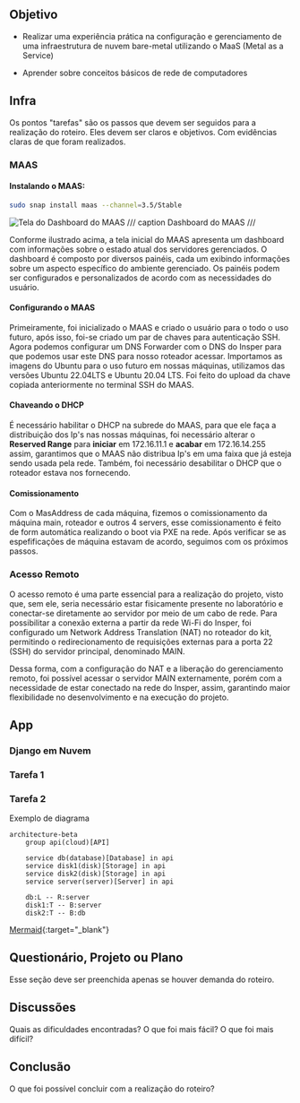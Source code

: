 ## Objetivo

- Realizar uma experiência prática na configuração e gerenciamento de uma infraestrutura de nuvem bare-metal utilizando o MaaS (Metal as a Service)


- Aprender sobre conceitos básicos de rede de computadores 

## Infra

Os pontos "tarefas" são os passos que devem ser seguidos para a realização do roteiro. Eles devem ser claros e objetivos. Com evidências claras de que foram realizados.

### MAAS

#### Instalando o MAAS:

<!-- termynal -->

``` bash
sudo snap install maas --channel=3.5/Stable
```

![Tela do Dashboard do MAAS](./maas.png)
/// caption
Dashboard do MAAS
///

Conforme ilustrado acima, a tela inicial do MAAS apresenta um dashboard com informações sobre o estado atual dos servidores gerenciados. O dashboard é composto por diversos painéis, cada um exibindo informações sobre um aspecto específico do ambiente gerenciado. Os painéis podem ser configurados e personalizados de acordo com as necessidades do usuário.

#### Configurando o MAAS

Primeiramente, foi inicializado o MAAS e criado o usuário para o todo o uso futuro, após isso, foi-se criado um par de chaves para autenticação SSH. 
Agora podemos configurar um DNS Forwarder com o DNS do Insper para que podemos usar este DNS para nosso roteador acessar.
Importamos as imagens do Ubuntu para o uso futuro em nossas máquinas, utilizamos das versões Ubuntu 22.04LTS e Ubuntu 20.04 LTS.
Foi feito do upload da chave copiada anteriormente no terminal SSH do MAAS.

#### Chaveando o DHCP

É necessário habilitar o DHCP na subrede do MAAS, para que ele faça a distribuição dos Ip's nas nossas máquinas, foi necessário alterar o **Reserved Range** para **iniciar** em 172.16.11.1 e **acabar** em 172.16.14.255 assim, garantimos que o MAAS não distribua Ip's em uma faixa que já esteja sendo usada pela rede.
Também, foi necessário desabilitar o DHCP que o roteador estava nos fornecendo.


#### Comissionamento 

Com o MasAddress de cada máquina, fizemos o comissionamento da máquina main, roteador e outros 4 servers, esse comissionamento é feito de form automática realizando o boot via PXE na rede. Após verificar se as espefificações de máquina estavam de acordo, seguimos com os próximos passos.

### Acesso Remoto

O acesso remoto é uma parte essencial para a realização do projeto, visto que, sem ele, seria necessário estar fisicamente presente no laboratório e conectar-se diretamente ao servidor por meio de um cabo de rede. Para possibilitar a conexão externa a partir da rede Wi-Fi do Insper, foi configurado um Network Address Translation (NAT) no roteador do kit, permitindo o redirecionamento de requisições externas para a porta 22 (SSH) do servidor principal, denominado MAIN.


Dessa forma, com a configuração do NAT e a liberação do gerenciamento remoto, foi possível acessar o servidor MAIN externamente, porém com a necessidade de estar conectado na rede do Insper, assim, garantindo maior flexibilidade no desenvolvimento e na execução do projeto.

## App
### Django em Nuvem


### Tarefa 1

### Tarefa 2

Exemplo de diagrama

```mermaid
architecture-beta
    group api(cloud)[API]

    service db(database)[Database] in api
    service disk1(disk)[Storage] in api
    service disk2(disk)[Storage] in api
    service server(server)[Server] in api

    db:L -- R:server
    disk1:T -- B:server
    disk2:T -- B:db
```

[Mermaid](https://mermaid.js.org/syntax/architecture.html){:target="_blank"}

## Questionário, Projeto ou Plano

Esse seção deve ser preenchida apenas se houver demanda do roteiro.

## Discussões

Quais as dificuldades encontradas? O que foi mais fácil? O que foi mais difícil?

## Conclusão

O que foi possível concluir com a realização do roteiro?
